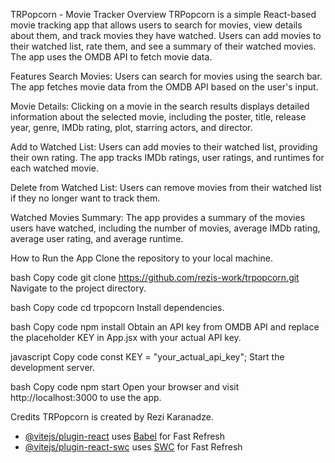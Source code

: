 TRPopcorn - Movie Tracker
Overview
TRPopcorn is a simple React-based movie tracking app that allows users to search for movies, view details about them, and track movies they have watched. Users can add movies to their watched list, rate them, and see a summary of their watched movies. The app uses the OMDB API to fetch movie data.

Features
Search Movies: Users can search for movies using the search bar. The app fetches movie data from the OMDB API based on the user's input.

Movie Details: Clicking on a movie in the search results displays detailed information about the selected movie, including the poster, title, release year, genre, IMDb rating, plot, starring actors, and director.

Add to Watched List: Users can add movies to their watched list, providing their own rating. The app tracks IMDb ratings, user ratings, and runtimes for each watched movie.

Delete from Watched List: Users can remove movies from their watched list if they no longer want to track them.

Watched Movies Summary: The app provides a summary of the movies users have watched, including the number of movies, average IMDb rating, average user rating, and average runtime.

How to Run the App
Clone the repository to your local machine.

bash
Copy code
git clone https://github.com/rezis-work/trpopcorn.git
Navigate to the project directory.

bash
Copy code
cd trpopcorn
Install dependencies.

bash
Copy code
npm install
Obtain an API key from OMDB API and replace the placeholder KEY in App.jsx with your actual API key.

javascript
Copy code
const KEY = "your_actual_api_key";
Start the development server.

bash
Copy code
npm start
Open your browser and visit http://localhost:3000 to use the app.

Credits
TRPopcorn is created by Rezi Karanadze.

- [@vitejs/plugin-react](https://github.com/vitejs/vite-plugin-react/blob/main/packages/plugin-react/README.md) uses [Babel](https://babeljs.io/) for Fast Refresh
- [@vitejs/plugin-react-swc](https://github.com/vitejs/vite-plugin-react-swc) uses [SWC](https://swc.rs/) for Fast Refresh

